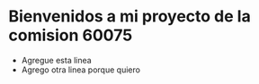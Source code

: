 # Bienvenidos a mi proyecto de la comision 60075

- Agregue esta linea
- Agrego otra linea porque quiero
